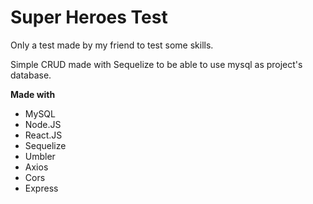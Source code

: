 # Super Heroes Test

Only a test made by my friend to test some skills.

Simple CRUD made with Sequelize to be able to use mysql as project's database.

**Made with**

- MySQL
- Node.JS
- React.JS
- Sequelize
- Umbler
- Axios
- Cors
- Express
